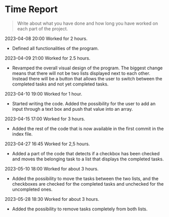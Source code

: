 # Time Report

> Write about what you have done and how long you have worked on each part of the project.

2023-04-08 20:00 Worked for 2 hours.

  - Defined all functionalities of the program.


2023-04-09 21:00 Worked for 2.5 hours.

  - Revamped the overall visual design of the program. The biggest change means that there will not be two lists displayed next to each other. Instead there will be a button that allows the user to switch between the completed tasks and not yet completed tasks.


2023-04-10 19:00 Worked for 1 hour.

  - Started writing the code. Added the possibility for the user to add an input through a text box and push that value into an array.


2023-04-15 17:00 Worked for 3 hours.

  - Added the rest of the code that is now available in the first commit in the index file.

2023-04-27 16:45 Worked for 2,5 hours.

  - Added a part of the code that detects if a checkbox has been checked and moves the belonging task to a list that displays the completed tasks.
  
2023-05-10 18:00 Worked for about 3 hours.

  - Added the possibility to move the tasks between the two lists, and the checkboxes are checked for the completed tasks and unchecked for the uncompleted ones.
  
2023-05-28 18:30 Worked for about 3 hours.

  - Added the possibility to remove tasks completely from both lists.
